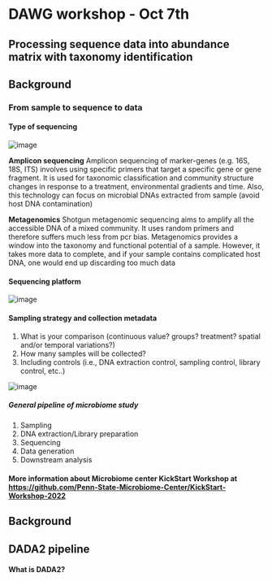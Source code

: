 # DAWG workshop - Oct 7th
## Processing sequence data into abundance matrix with taxonomy identification

## Background

### From sample to sequence to data

#### Type of sequencing ####
![image](https://user-images.githubusercontent.com/77017866/193500525-9bb0e0c1-0473-4c4b-8544-ee5e54297c1a.png )

**Amplicon sequencing**
Amplicon sequencing of marker-genes (e.g. 16S, 18S, ITS) involves using specific primers that target a specific gene or gene fragment. It is used for taxonomic classification and community structure changes in response to a treatment, environmental gradients and time. Also, this technology can focus on microbial DNAs extracted from sample (avoid host DNA contamination)

**Metagenomics**
Shotgun metagenomic sequencing aims to amplify all the accessible DNA of a mixed community. It uses random primers and therefore suffers much less from pcr bias. Metagenomics provides a window into the taxonomy and functional potential of a sample. However, it takes more data to complete, and if your sample contains complicated host DNA, one would end up discarding too much data


#### Sequencing platform ####
![image](https://user-images.githubusercontent.com/77017866/193501230-0921699c-b36a-4fea-88b5-10d316db19a8.png)

#### Sampling strategy and collection metadata ####

1. What is your comparison (continuous value? groups? treatment? spatial and/or temporal variations?)
2. How many samples will be collected?
3. Including controls (i.e., DNA extraction control, sampling control, library control, etc..)

![image](https://user-images.githubusercontent.com/77017866/193501804-eccb70c6-cbab-4b80-b009-3e274f10b336.png)

##### General pipeline of microbiome study

1. Sampling
2. DNA extraction/Library preparation
3. Sequencing
4. Data generation
5. Downstream analysis

#### More information about Microbiome center KickStart Workshop at https://github.com/Penn-State-Microbiome-Center/KickStart-Workshop-2022

## Background

## DADA2 pipeline
#### What is DADA2?
